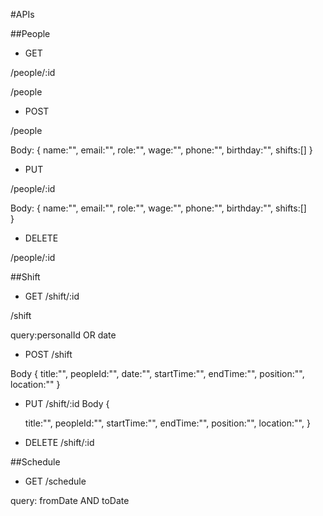 #APIs

##People

- GET

/people/:id

/people

- POST

/people

Body:
{
    name:"",
    email:"",
    role:"",
    wage:"",
    phone:"",
    birthday:"",
    shifts:[]
}

- PUT

/people/:id

Body:
{
    name:"",
    email:"",
    role:"", 
    wage:"",
    phone:"",
    birthday:"",
    shifts:[]  
}

- DELETE

/people/:id

##Shift

- GET
/shift/:id

/shift

query:personalId OR date

- POST
/shift

Body {
    title:"",
    peopleId:"",
    date:"",
    startTime:"",
    endTime:"",
    position:"",
    location:"" 
}

- PUT
/shift/:id
Body {

    title:"",
    peopleId:"",
    startTime:"",
    endTime:"",
    position:"",
    location:"", 
}

- DELETE
/shift/:id

##Schedule

- GET
/schedule

query: fromDate AND toDate

